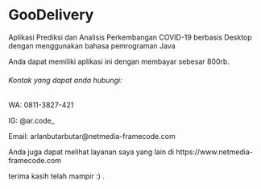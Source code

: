 # GooDelivery
<p>Aplikasi Prediksi dan Analisis Perkembangan COVID-19 berbasis Desktop dengan menggunakan bahasa pemrograman Java</p>

<p>Anda dapat memiliki aplikasi ini dengan membayar sebesar 800rb.</p>

<h6>Kontak yang dapat anda hubungi:</h6>
<p>WA: 0811-3827-421</p>
<p>IG: @ar.code_</p>
<p>Email: arlanbutarbutar@netmedia-framecode.com</p>

<p>Anda juga dapat melihat layanan saya yang lain di https://www.netmedia-framecode.com</p>
<p>terima kasih telah mampir :) .</p>
